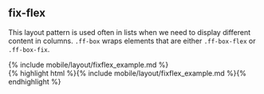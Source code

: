 <h2 class="section-subtitle">fix-flex</h2>
<p>
	This layout pattern is used often in lists when we need to display 
	different content in columns. <code>.ff-box</code> wraps elements that
	are either <code>.ff-box-flex</code> or <code>.ff-box-fix</code>.
</p>

<div class="doc-box">
	<div class="doc-content">
		{% include mobile/layout/fixflex_example.md %}
	</div>
</div>

<div class="j-code">
	{% highlight html %}{% include mobile/layout/fixflex_example.md %}{% endhighlight %}
</div>